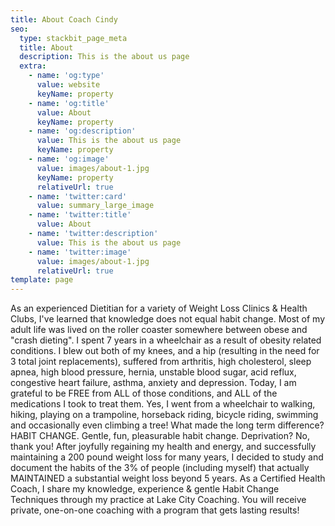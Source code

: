 ```yaml
---
title: About Coach Cindy
seo:
  type: stackbit_page_meta
  title: About
  description: This is the about us page
  extra:
    - name: 'og:type'
      value: website
      keyName: property
    - name: 'og:title'
      value: About
      keyName: property
    - name: 'og:description'
      value: This is the about us page
      keyName: property
    - name: 'og:image'
      value: images/about-1.jpg
      keyName: property
      relativeUrl: true
    - name: 'twitter:card'
      value: summary_large_image
    - name: 'twitter:title'
      value: About
    - name: 'twitter:description'
      value: This is the about us page
    - name: 'twitter:image'
      value: images/about-1.jpg
      relativeUrl: true
template: page
---
```

As an experienced Dietitian for a variety of Weight Loss Clinics & Health Clubs, I've learned that knowledge does not equal habit change.
Most of my adult life was lived on the roller coaster somewhere between obese and "crash dieting". I spent 7 years in a wheelchair as a result of obesity related conditions. I blew out both of my knees, and a hip (resulting in the need for 3 total joint replacements), suffered from arthritis, high cholesterol, sleep apnea, high blood pressure, hernia, unstable blood sugar, acid reflux, congestive heart failure, asthma, anxiety and depression. Today, I am grateful to be FREE from ALL of those conditions, and ALL of the medications I took to treat them. Yes, I went from a wheelchair to walking, hiking, playing on a trampoline, horseback riding, bicycle riding, swimming and occasionally even climbing a tree!
What made the long term difference?
HABIT CHANGE.
Gentle, fun, pleasurable habit change. Deprivation? No, thank you!
After joyfully regaining my health and
energy, and successfully maintaining a 200
pound weight loss for many years, I decided
to study and document the habits of the 3%
of people (including myself) that actually
MAINTAINED a substantial weight loss
beyond 5 years.
As a Certified Health Coach, I share my
knowledge, experience & gentle Habit Change
Techniques through my practice at Lake City
Coaching.
You will receive private, one-on-one coaching
with a program that gets lasting results!
